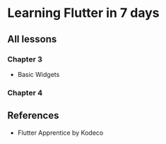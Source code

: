 # Learning Flutter in 7 days

## All lessons

### Chapter 3
- Basic Widgets

### Chapter 4

## References
- Flutter Apprentice by Kodeco
